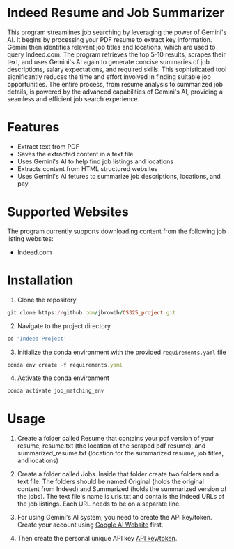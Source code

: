 # Indeed Resume and Job Summarizer
This program streamlines job searching by leveraging the power of Gemini's AI. It begins by processing your PDF resume to extract key information. Gemini then identifies relevant job titles and locations, which are used to query Indeed.com. The program retrieves the top 5-10 results, scrapes their text, and uses Gemini's AI again to generate concise summaries of job descriptions, salary expectations, and required skills. This sophisticated tool significantly reduces the time and effort involved in finding suitable job opportunities. The entire process, from resume analysis to summarized job details, is powered by the advanced capabilities of Gemini's AI, providing a seamless and efficient job search experience.

# Features
* Extract text from PDF
* Saves the extracted content in a text file
* Uses Gemini's AI to help find job listings and locations
* Extracts content from HTML structured websites
* Uses Gemini's AI fetures to summarize job descriptions, locations, and pay

# Supported Websites
The program currently supports downloading content from the following job listing websites:

* Indeed.com

# Installation

1. Clone the repository
```ruby
git clone https://github.com/jbrowbb/CS325_project.git
```

2. Navigate to the project directory
```ruby
cd 'Indeed Project'
```

3. Initialize the conda environment with the provided `requirements.yaml` file
```ruby
conda env create -f requirements.yaml
```

4. Activate the conda environment
```ruby
conda activate job_matching_env
```

# Usage
1. Create a folder called Resume that contains your pdf version of your resume, resume.txt (the location of the scraped pdf resume), and summarized_resume.txt (location for the summarized resume, job titles, and locations)

2. Create a folder called Jobs. Inside that folder create two folders and a text file. The folders should be named Original (holds the original content from Indeed) and Summarized (holds the summarized version of the jobs). The text file's name is urls.txt and contails the Indeed URLs of the job listings. Each URL needs to be on a separate line.

3. For using Gemini's AI system, you need to create the API key/token. Create your account using [Google AI Website](https://ai.google.dev/) first.

4. Then create the personal unique API key [API key/token](https://aistudio.googl.com/app/apikey).